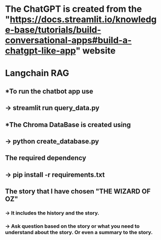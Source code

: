 # The ChatGPT is created from the "https://docs.streamlit.io/knowledge-base/tutorials/build-conversational-apps#build-a-chatgpt-like-app" website

# Langchain RAG
## *To run the chatbot app use 
## -> streamlit run query_data.py

## *The Chroma DataBase is created using
## ->  python create_database.py

## The required dependency 
## -> pip install -r requirements.txt

## The story that I have chosen "THE WIZARD OF OZ"
### -> It includes the history and the story.
### -> Ask question based on the story or what you need to understand about the story. Or even a summary to the story.
